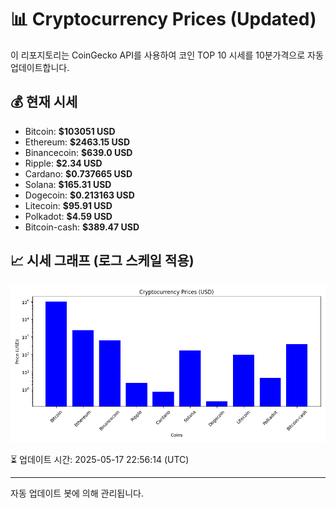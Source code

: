 
# 📊 Cryptocurrency Prices (Updated)

이 리포지토리는 CoinGecko API를 사용하여 코인 TOP 10 시세를 10분가격으로 자동 업데이트합니다.

## 💰 현재 시세
- Bitcoin: **$103051 USD**
- Ethereum: **$2463.15 USD**
- Binancecoin: **$639.0 USD**
- Ripple: **$2.34 USD**
- Cardano: **$0.737665 USD**
- Solana: **$165.31 USD**
- Dogecoin: **$0.213163 USD**
- Litecoin: **$95.91 USD**
- Polkadot: **$4.59 USD**
- Bitcoin-cash: **$389.47 USD**

## 📈 시세 그래프 (로그 스케일 적용)
![Crypto Prices](crypto_prices.png)

⏳ 업데이트 시간: 2025-05-17 22:56:14 (UTC)

---
자동 업데이트 봇에 의해 관리됩니다.
